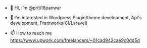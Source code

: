 - 👋 Hi, I’m @priti16panwar
- 👀 I’m interested in Wordpress,Plugin/theme development, Api's development, Framworks(CI/Laravel)

- 📫 How to reach me https://www.upwork.com/freelancers/~01cad942cae9c0dd5d

<!---
priti16panwar/priti16panwar is a ✨ special ✨ repository because its `README.md` (this file) appears on your GitHub profile.
You can click the Preview link to take a look at your changes.
--->
